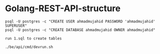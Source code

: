 # Golang-REST-API-structure

```
psql -U postgres -c "CREATE USER ahmadmujahid PASSWORD 'ahmadmujahid' SUPERUSER"
psql -U postgres -c "CREATE DATABASE ahmadmujahid OWNER ahmadmujahid"

```

```
run 1.sql to create tables
```

```
./be/api/cmd/devrun.sh
```
